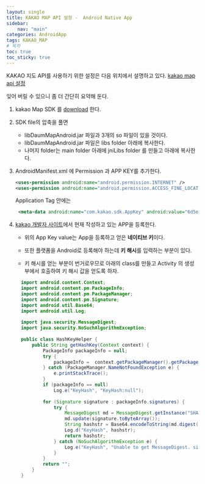 ```yaml
---
layout: single
title: KAKAO MAP API 설정 -  Android Native App
sidebar:
    nav: "main"
categories: AndroidApp
tags: KAKAO_MAP
# 목차
toc: true  
toc_sticky: true 
---
```


KAKAO 지도 API를 사용하기 위한 설정은 다음 위치에서 설명하고 있다. [kakao map api 설정](https://apis.map.kakao.com/android/guide/ )

잊어 버릴 수 있으니 좀 더 간단히 요약해 둔다.



1. kakao Map SDK 를 [download](https://apis.map.kakao.com/download/android/sdk/Android_DaumMap_SDK_1.4.1.0.zip) 한다. 

2. SDK file의 압축을 풀면 

   - libDaumMapAndroid.jar 파일과 3개의 so 파일이 있을 것이다.
   - libDaumMapAndroid.jar 파일은 libs folder 아래에 복사한다.
   - 나머지 folder는 main folder 아래에 jniLibs folder 를 만들고 아래에 복사한다.

3. AndroidManifest.xml 에 Permission 과 APP KEY를 추가한다.

   ```xml
   <uses-permission android:name="android.permission.INTERNET" />
   <uses-permission android:name="android.permission.ACCESS_FINE_LOCATION" />
   ```

   Application Tag 안에는
   ```xml
    <meta-data android:name="com.kakao.sdk.AppKey" android:value="6d5e7f6d5dc5fb3cdbf0bd62540b4244"/>     
   ```

4. [kakao 개발자 사이트](https://developers.kakao.com)에서 현재 작성하고 있는 APP을 등록한다.

   - 위의 App Key value는 App을 등록하고 얻은 **네이티브 키**이다.

   - 또한 플랫폼을 Android로 등록해야 하는데 **키 해시**를 입력하는 부분이 있다.

   - 키 해시를 얻는 부분이 번거로우므로 아래의 class를 만들고 Activity 의 생성부에서 호출하여 키 해시 값을 얻도록 하자.

   ```java
     import android.content.Context;
     import android.content.pm.PackageInfo;
     import android.content.pm.PackageManager;
     import android.content.pm.Signature;
     import android.util.Base64;
     import android.util.Log;
     
     import java.security.MessageDigest;
     import java.security.NoSuchAlgorithmException;
     
     public class HashKeyHelper {
         public String getHashKey(Context context) {
             PackageInfo packageInfo = null;
             try {
                 packageInfo =  context.getPackageManager().getPackageInfo(context.getPackageName(), PackageManager.GET_SIGNATURES);
             } catch (PackageManager.NameNotFoundException e) {
                 e.printStackTrace();
             }
             if (packageInfo == null)
                 Log.e("KeyHash", "KeyHash:null");
     
             for (Signature signature : packageInfo.signatures) {
                 try {
                     MessageDigest md = MessageDigest.getInstance("SHA");
                     md.update(signature.toByteArray());
                     String hashstr = Base64.encodeToString(md.digest(), Base64.DEFAULT);
                     Log.d("KeyHash", hashstr);
                     return hashstr;
                 } catch (NoSuchAlgorithmException e) {
                     Log.e("KeyHash", "Unable to get MessageDigest. signature=" + signature, e);
                 }
             }
             return "";
         }
     }
   ```
​			
```
```

